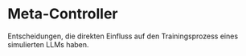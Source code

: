 # Meta-Controller
Entscheidungen, die direkten Einfluss auf den Trainingsprozess eines simulierten LLMs haben.
